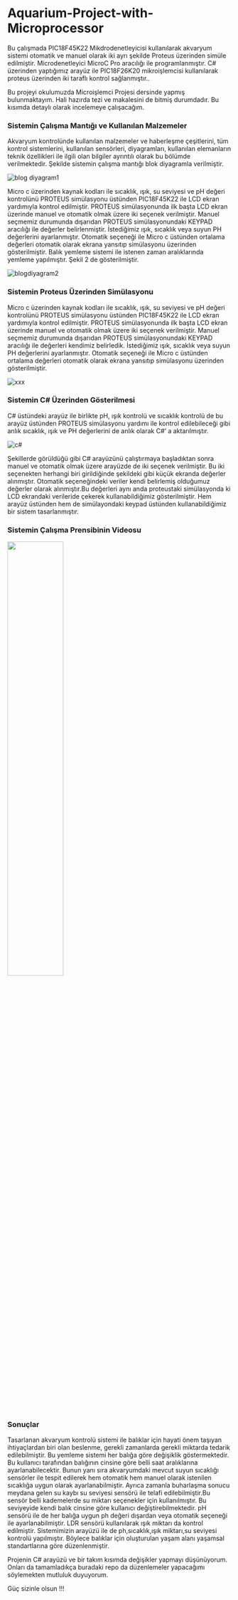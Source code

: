 # Aquarium-Project-with-Microprocessor
Bu çalışmada PIC18F45K22 Mikdrodenetleyicisi kullanılarak akvaryum sistemi otomatik ve manuel olarak iki ayrı şekilde Proteus üzerinden simüle edilmiştir. Microdenetleyici MicroC Pro aracılığı ile programlanmıştır. C# üzerinden yaptığımız arayüz ile PIC18F26K20 mikroişlemcisi kullanılarak proteus üzerinden iki taraflı kontrol sağlanmıştır..

Bu projeyi okulumuzda Microişlemci Projesi dersinde yapmış bulunmaktayım. Hali hazırda tezi ve makalesini de bitmiş durumdadır. Bu kısımda detaylı olarak incelemeye çalışacağım.

### Sistemin Çalışma Mantığı ve Kullanılan Malzemeler

Akvaryum kontrolünde kullanılan malzemeler ve haberleşme çeşitlerini, tüm kontrol sistemlerini, kullanılan sensörleri, diyagramları, kullanılan elemanların teknik özellikleri ile ilgili olan bilgiler ayrıntılı olarak bu bölümde verilmektedir. Şekilde sistemin çalışma mantığı blok diyagramla verilmiştir.

![blog diyagram1](https://github.com/yusufcinarci/Aquarium-Project-with-Microprocessor/assets/77057546/5d8490f8-8b8a-400c-926a-d7e0dd73493e)

Micro c üzerinden kaynak kodları ile sıcaklık, ışık, su seviyesi ve pH değeri kontrolünü PROTEUS simülasyonu üstünden PIC18F45K22 ile LCD ekran yardımıyla kontrol edilmiştir. PROTEUS simülasyonunda ilk başta LCD ekran üzerinde manuel ve otomatik olmak üzere iki seçenek verilmiştir. Manuel seçmemiz durumunda dışarıdan PROTEUS simülasyonundaki KEYPAD aracılığı ile değerler belirlenmiştir. İstediğimiz ışık, sıcaklık veya suyun PH değerlerini ayarlanmıştır. Otomatik seçeneği ile Micro c üstünden ortalama değerleri otomatik olarak ekrana yansıtıp simülasyonu üzerinden gösterilmiştir. Balık yemleme sistemi ile istenen zaman aralıklarında yemleme yapılmıştır. Şekil 2 de gösterilmiştir. 

![blogdiyagram2](https://github.com/yusufcinarci/Aquarium-Project-with-Microprocessor/assets/77057546/990b8516-8bee-4f7d-9486-f04aed2ab151)

### Sistemin Proteus Üzerinden Simülasyonu

Micro c üzerinden kaynak kodları ile sıcaklık, ışık, su seviyesi ve pH değeri kontrolünü PROTEUS simülasyonu üstünden PIC18F45K22 ile LCD ekran yardımıyla kontrol edilmiştir. PROTEUS simülasyonunda ilk başta LCD ekran üzerinde manuel ve otomatik olmak üzere iki seçenek verilmiştir. Manuel seçmemiz durumunda dışarıdan PROTEUS simülasyonundaki KEYPAD aracılığı ile değerleri kendimiz belirledik. İstediğimiz ışık, sıcaklık veya suyun PH değerlerini ayarlanmıştır. Otomatik seçeneği ile Micro c üstünden ortalama değerleri otomatik olarak ekrana yansıtıp simülasyonu üzerinden gösterilmiştir. 

![xxx](https://github.com/yusufcinarci/Aquarium-Project-with-Microprocessor/assets/77057546/0577cc69-c513-4a99-bbce-c7320a9c788f)

### Sistemin C# Üzerinden Gösterilmesi

C# üstündeki arayüz ile birlikte pH, ışık kontrolü ve sıcaklık kontrolü de bu arayüz üstünden PROTEUS simülasyonu yardımı ile kontrol edilebileceği gibi anlık sıcaklık, ışık ve PH değerlerini de anlık olarak C#’ a aktarılmıştır.

![c#](https://github.com/yusufcinarci/Aquarium-Project-with-Microprocessor/assets/77057546/829f465c-c3b9-47e0-8523-815436c30e0c)

Şekillerde görüldüğü gibi C# arayüzünü çalıştırmaya başladıktan sonra manuel ve otomatik olmak üzere arayüzde de iki seçenek verilmiştir. Bu iki seçenekten herhangi biri girildiğinde şekildeki gibi küçük ekranda değerler alınmıştır. Otomatik seçeneğindeki veriler kendi belirlemiş olduğumuz değerler olarak alınmıştır.Bu değerleri aynı anda proteustaki simülasyonda ki LCD ekrandaki  verileride  çekerek kullanabildiğimiz gösterilmiştir. Hem arayüz üstünden hem de simülayondaki keypad üstünden kullanabildiğimiz bir sistem tasarlanmıştır.

### Sistemin Çalışma Prensibinin Videosu 

[<img src="https://r.resimlink.com/cpI2a_mYREKo.jpg" width="50%">](https://drive.google.com/file/d/1TcCQ9HTlAhuZIJ-u0hB-9x-mBtNtEzVH/view?usp=drive_link)

### Sonuçlar

Tasarlanan akvaryum kontrolü sistemi ile balıklar için hayati önem taşıyan ihtiyaçlardan biri olan beslenme, gerekli zamanlarda gerekli miktarda tedarik edilebilmiştir. Bu yemleme sistemi her balığa göre değişiklik göstermektedir. Bu kullanıcı tarafından balığının cinsine göre belli saat aralıklarına ayarlanabilecektir. Bunun yanı sıra akvaryumdaki mevcut suyun sıcaklığı sensörler ile tespit edilerek hem otomatik hem manuel olarak istenilen sıcaklığa uygun olarak ayarlanabilmiştir. Ayrıca zamanla buharlaşma sonucu meydana gelen su kaybı su seviyesi sensörü ile telafi edilebilmiştir.Bu sensör belli kademelerde su miktarı seçenekler için kullanılmıştır. Bu seviyeyide kendi balık cinsine göre kullanıcı değiştirebilmektedir. pH sensörü ile de her balığa uygun ph değeri dışardan veya otomatik seçeneği ile ayarlanabilmiştir. LDR sensörü kullanılarak ışık miktarı da kontrol edilmiştir. Sistemimizin arayüzü ile de ph,sıcaklık,ışık miktarı,su seviyesi kontrolü yapılmıştır.  Böylece balıklar için oluşturulan yaşam alanı yaşamsal standartlarına göre düzenlenmiştir. 

Projenin C# arayüzü ve bir takım kısımda değişikler yapmayı düşünüyorum. Onları da tamamladıkça buradaki repo da düzenlemeler yapacağımı söylemekten mutluluk duyuyorum.

Güç sizinle olsun !!!
